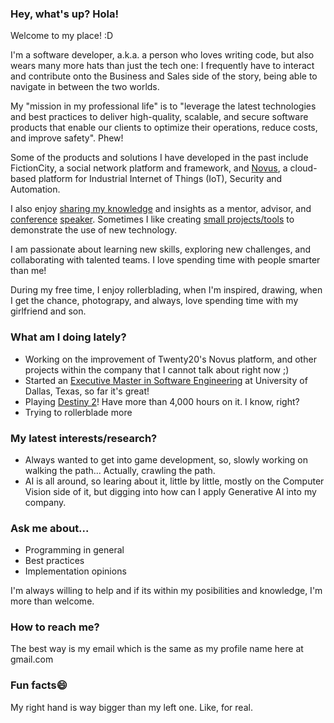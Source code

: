 ### Hey, what's up? Hola!

Welcome to my place! :D

I'm a software developer, a.k.a. a person who loves writing code, but also wears many more hats than just the tech one: I frequently have to interact and contribute onto the Business and Sales side of the story, being able to navigate in between the two worlds.

My "mission in my professional life" is to "leverage the latest technologies and best practices to deliver high-quality, scalable, and secure software products that enable our clients to optimize their operations, reduce costs, and improve safety". Phew!

Some of the products and solutions I have developed in the past include FictionCity, a social network platform and framework, and [Novus](https://www.twenty20solutions.com/novus-platform), a cloud-based platform for Industrial Internet of Things (IoT), Security and Automation.

I also enjoy [sharing my knowledge](https://hub.packtpub.com/how-add-unit-tests-sails-framework-application/) and insights as a mentor, advisor, and [conference](https://www.youtube.com/watch?v=nJzRv-VYW88&t=1549s&pp=ygURbHVpcyBsb2JvIGJvcm9iaWE%3D) [speaker](https://www.slideshare.net/mongodb/mongodblocal-austin-2018-petrocloud-mongodb-for-the-industrial-iot-ecosystem). Sometimes I like creating [small projects/tools](https://github.com/luislobo/da-tracer) to demonstrate the use of new technology.

I am passionate about learning new skills, exploring new challenges, and collaborating with talented teams. I love spending time with people smarter than me!

During my free time, I enjoy rollerblading, when I'm inspired, drawing, when I get the chance, photograpy, and always, love spending time with my girlfriend and son.

### What am I doing lately?

- Working on the improvement of Twenty20's Novus platform, and other projects within the company that I cannot talk about right now ;)
- Started an [Executive Master in Software Engineering](https://www.utdallas.edu/fact-sheets/ecs/ms-software-engineering/) at University of Dallas, Texas, so far it's great!
- Playing [Destiny 2](https://www.bungie.net)! Have more than 4,000 hours on it. I know, right?
- Trying to rollerblade more

### My latest interests/research?

- Always wanted to get into game development, so, slowly working on walking the path... Actually, crawling the path.
- AI is all around, so learing about it, little by little, mostly on the Computer Vision side of it, but digging into how can I apply Generative AI into my company.

### Ask me about...

- Programming in general
- Best practices
- Implementation opinions

 I'm always willing to help and if its within my posibilities and knowledge, I'm more than welcome.

### How to reach me?

The best way is my email which is the same as my profile name here at gmail.com

### Fun facts😄

My right hand is way bigger than my left one. Like, for real. 
